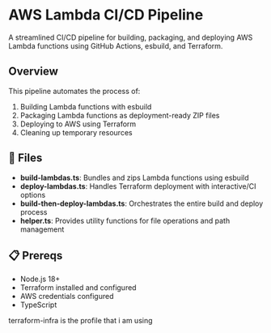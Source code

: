 # AWS Lambda CI/CD Pipeline

A streamlined CI/CD pipeline for building, packaging, and deploying AWS Lambda functions using GitHub Actions, esbuild, and Terraform.

## Overview

This pipeline automates the process of:

1. Building Lambda functions with esbuild
2. Packaging Lambda functions as deployment-ready ZIP files
3. Deploying to AWS using Terraform
4. Cleaning up temporary resources

## 📁 Files

- **build-lambdas.ts**: Bundles and zips Lambda functions using esbuild
- **deploy-lambdas.ts**: Handles Terraform deployment with interactive/CI options
- **build-then-deploy-lambdas.ts**: Orchestrates the entire build and deploy process
- **helper.ts**: Provides utility functions for file operations and path management

## 📋 Prereqs

- Node.js 18+
- Terraform installed and configured
- AWS credentials configured
- TypeScript

terraform-infra is the profile that i am using
